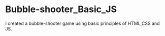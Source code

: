 # Bubble-shooter_Basic_JS
I created a bubble-shooter game using basic principles of HTML,CSS and JS.

